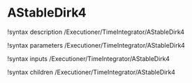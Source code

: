 <!-- MOOSE Documentation Stub: Remove this when content is added. -->

# AStableDirk4
!syntax description /Executioner/TimeIntegrator/AStableDirk4

!syntax parameters /Executioner/TimeIntegrator/AStableDirk4

!syntax inputs /Executioner/TimeIntegrator/AStableDirk4

!syntax children /Executioner/TimeIntegrator/AStableDirk4
